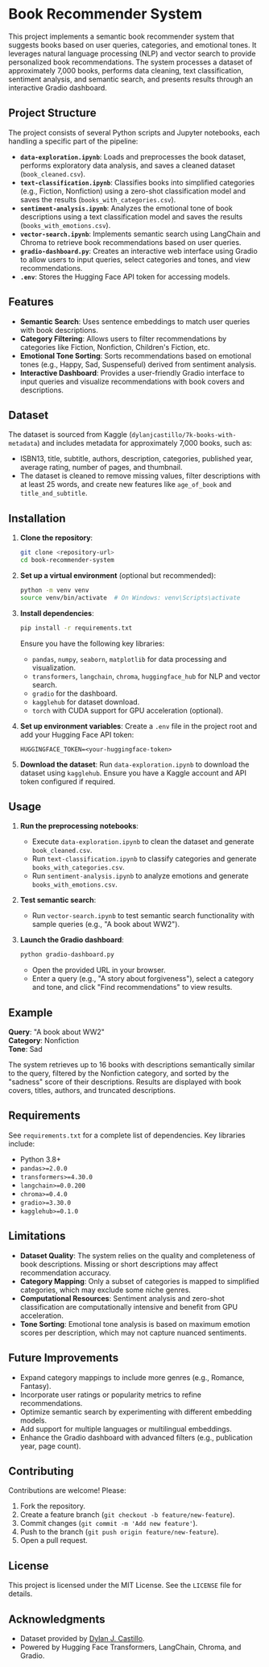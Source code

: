 # Book Recommender System

This project implements a semantic book recommender system that suggests books based on user queries, categories, and emotional tones. It leverages natural language processing (NLP) and vector search to provide personalized book recommendations. The system processes a dataset of approximately 7,000 books, performs data cleaning, text classification, sentiment analysis, and semantic search, and presents results through an interactive Gradio dashboard.

## Project Structure

The project consists of several Python scripts and Jupyter notebooks, each handling a specific part of the pipeline:

- **`data-exploration.ipynb`**: Loads and preprocesses the book dataset, performs exploratory data analysis, and saves a cleaned dataset (`book_cleaned.csv`).
- **`text-classification.ipynb`**: Classifies books into simplified categories (e.g., Fiction, Nonfiction) using a zero-shot classification model and saves the results (`books_with_categories.csv`).
- **`sentiment-analysis.ipynb`**: Analyzes the emotional tone of book descriptions using a text classification model and saves the results (`books_with_emotions.csv`).
- **`vector-search.ipynb`**: Implements semantic search using LangChain and Chroma to retrieve book recommendations based on user queries.
- **`gradio-dashboard.py`**: Creates an interactive web interface using Gradio to allow users to input queries, select categories and tones, and view recommendations.
- **`.env`**: Stores the Hugging Face API token for accessing models.

## Features

- **Semantic Search**: Uses sentence embeddings to match user queries with book descriptions.
- **Category Filtering**: Allows users to filter recommendations by categories like Fiction, Nonfiction, Children's Fiction, etc.
- **Emotional Tone Sorting**: Sorts recommendations based on emotional tones (e.g., Happy, Sad, Suspenseful) derived from sentiment analysis.
- **Interactive Dashboard**: Provides a user-friendly Gradio interface to input queries and visualize recommendations with book covers and descriptions.

## Dataset

The dataset is sourced from Kaggle (`dylanjcastillo/7k-books-with-metadata`) and includes metadata for approximately 7,000 books, such as:
- ISBN13, title, subtitle, authors, description, categories, published year, average rating, number of pages, and thumbnail.
- The dataset is cleaned to remove missing values, filter descriptions with at least 25 words, and create new features like `age_of_book` and `title_and_subtitle`.

## Installation

1. **Clone the repository**:
   ```bash
   git clone <repository-url>
   cd book-recommender-system
   ```

2. **Set up a virtual environment** (optional but recommended):
   ```bash
   python -m venv venv
   source venv/bin/activate  # On Windows: venv\Scripts\activate
   ```

3. **Install dependencies**:
   ```bash
   pip install -r requirements.txt
   ```

   Ensure you have the following key libraries:
   - `pandas`, `numpy`, `seaborn`, `matplotlib` for data processing and visualization.
   - `transformers`, `langchain`, `chroma`, `huggingface_hub` for NLP and vector search.
   - `gradio` for the dashboard.
   - `kagglehub` for dataset download.
   - `torch` with CUDA support for GPU acceleration (optional).

4. **Set up environment variables**:
   Create a `.env` file in the project root and add your Hugging Face API token:
   ```
   HUGGINGFACE_TOKEN=<your-huggingface-token>
   ```

5. **Download the dataset**:
   Run `data-exploration.ipynb` to download the dataset using `kagglehub`. Ensure you have a Kaggle account and API token configured if required.

## Usage

1. **Run the preprocessing notebooks**:
   - Execute `data-exploration.ipynb` to clean the dataset and generate `book_cleaned.csv`.
   - Run `text-classification.ipynb` to classify categories and generate `books_with_categories.csv`.
   - Run `sentiment-analysis.ipynb` to analyze emotions and generate `books_with_emotions.csv`.

2. **Test semantic search**:
   - Run `vector-search.ipynb` to test semantic search functionality with sample queries (e.g., "A book about WW2").

3. **Launch the Gradio dashboard**:
   ```bash
   python gradio-dashboard.py
   ```
   - Open the provided URL in your browser.
   - Enter a query (e.g., "A story about forgiveness"), select a category and tone, and click "Find recommendations" to view results.

## Example

**Query**: "A book about WW2"  
**Category**: Nonfiction  
**Tone**: Sad  

The system retrieves up to 16 books with descriptions semantically similar to the query, filtered by the Nonfiction category, and sorted by the "sadness" score of their descriptions. Results are displayed with book covers, titles, authors, and truncated descriptions.

## Requirements

See `requirements.txt` for a complete list of dependencies. Key libraries include:
- Python 3.8+
- `pandas>=2.0.0`
- `transformers>=4.30.0`
- `langchain>=0.0.200`
- `chroma>=0.4.0`
- `gradio>=3.30.0`
- `kagglehub>=0.1.0`

## Limitations

- **Dataset Quality**: The system relies on the quality and completeness of book descriptions. Missing or short descriptions may affect recommendation accuracy.
- **Category Mapping**: Only a subset of categories is mapped to simplified categories, which may exclude some niche genres.
- **Computational Resources**: Sentiment analysis and zero-shot classification are computationally intensive and benefit from GPU acceleration.
- **Tone Sorting**: Emotional tone analysis is based on maximum emotion scores per description, which may not capture nuanced sentiments.

## Future Improvements

- Expand category mappings to include more genres (e.g., Romance, Fantasy).
- Incorporate user ratings or popularity metrics to refine recommendations.
- Optimize semantic search by experimenting with different embedding models.
- Add support for multiple languages or multilingual embeddings.
- Enhance the Gradio dashboard with advanced filters (e.g., publication year, page count).

## Contributing

Contributions are welcome! Please:
1. Fork the repository.
2. Create a feature branch (`git checkout -b feature/new-feature`).
3. Commit changes (`git commit -m 'Add new feature'`).
4. Push to the branch (`git push origin feature/new-feature`).
5. Open a pull request.

## License

This project is licensed under the MIT License. See the `LICENSE` file for details.

## Acknowledgments

- Dataset provided by [Dylan J. Castillo](https://www.kaggle.com/datasets/dylanjcastillo/7k-books-with-metadata).
- Powered by Hugging Face Transformers, LangChain, Chroma, and Gradio.